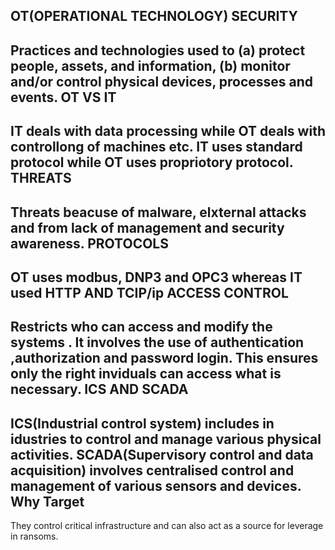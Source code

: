 **OT(OPERATIONAL TECHNOLOGY) SECURITY**
---
Practices and technologies used to (a) protect people, assets, and information, (b) monitor and/or control physical devices, processes and events.
**OT VS IT**
---
IT deals with data processing while OT deals with controllong of machines etc.
IT uses standard protocol while OT uses propriotory protocol.
**THREATS**
---
Threats beacuse of malware, elxternal attacks and from lack of management and security awareness.
 **PROTOCOLS**
 ---
 OT uses modbus, DNP3 and OPC3
 whereas IT used HTTP AND TCIP/ip
 **ACCESS CONTROL**
 ---
 Restricts who can access and modify the systems . It involves the use of authentication ,authorization and password login.
 This ensures only the right inviduals can access what is necessary.
 **ICS AND SCADA**
 ---
 ICS(Industrial control system) includes in idustries to control and manage various physical activities.
 SCADA(Supervisory control and data acquisition) involves centralised control and management of various sensors and devices.
 **Why Target**
 ---
 They control critical infrastructure and can also act as a source for leverage in ransoms.
 
 
